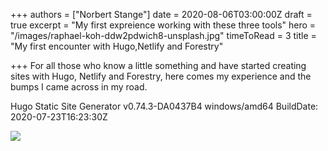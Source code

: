 +++
authors = ["Norbert Stange"]
date = 2020-08-06T03:00:00Z
draft = true
excerpt = "My first expreience working with these three tools"
hero = "/images/raphael-koh-ddw2pdwich8-unsplash.jpg"
timeToRead = 3
title = "My first encounter with Hugo,Netlify and Forestry"

+++
For all those who know a little something and have started creating sites with Hugo, Netlify and Forestry, here comes my experience and the bumps I came across in my road.

Hugo Static Site Generator v0.74.3-DA0437B4 windows/amd64 BuildDate: 2020-07-23T16:23:30Z

![](/images/raphael-koh-ddw2pdwich8-unsplash.jpg)
